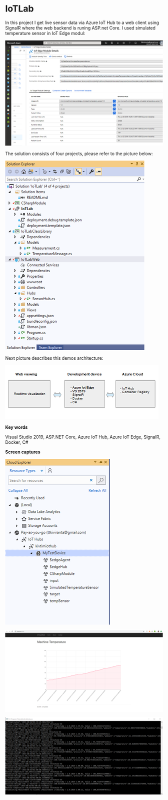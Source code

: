 IoTLab
==============

In this project I get live sensor data via Azure IoT Hub to a web client using SignalR where the web backend is runing ASP.net Core. I used simulated temperature sensor in IoT Edge modul:

![Simulated Temperature Sensor](Sensor.png)

The solution consists of four projects, please refer to the picture below:

![Solution Exploer](Solution.png)

Next picture describes this demos architecture:

![Architecture](Architecture.png)

**Key words**

Visual Studio 2019, ASP.NET Core, Azure IoT Hub, Azure IoT Edge, SignalR, Docker, C#


**Screen captures**

![Cloud Exploer](CloudExplorer.png)

![Realtime visualization](Visualization.png)

![Log](Values_log.png)




